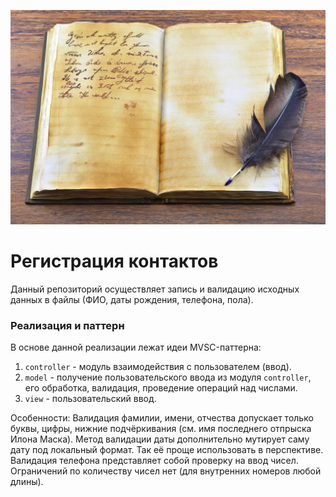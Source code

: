 ![Logo](../../../../../docs/Note.jpg)
# Регистрация контактов

Данный репозиторий осуществляет запись и валидацию исходных данных в файлы 
(ФИО, даты рождения, телефона, пола).

### Реализация и паттерн
В основе данной реализации лежат идеи MVSC-паттерна:

1. `controller` - модуль взаимодействия с пользователем (ввод).
2. `model` - получение пользовательского ввода из модуля `controller`, 
его обработка, валидация, проведение операций над числами.
3. `view` - пользовательский ввод.

Особенности:
Валидация фамилии, имени, отчества допускает только буквы, цифры, нижние подчёркивания
(см. имя последнего отпрыска Илона Маска). 
Метод валидации даты дополнительно мутирует саму дату под локальный формат. 
Так её проще использовать в перспективе.
Валидация телефона представляет собой проверку на ввод чисел. Ограничений 
по количеству чисел нет (для внутренних номеров любой длины).